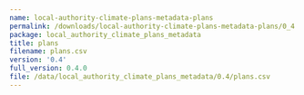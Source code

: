 ```yaml
---
name: local-authority-climate-plans-metadata-plans
permalink: /downloads/local-authority-climate-plans-metadata-plans/0_4
package: local_authority_climate_plans_metadata
title: plans
filename: plans.csv
version: '0.4'
full_version: 0.4.0
file: /data/local_authority_climate_plans_metadata/0.4/plans.csv
---
```

